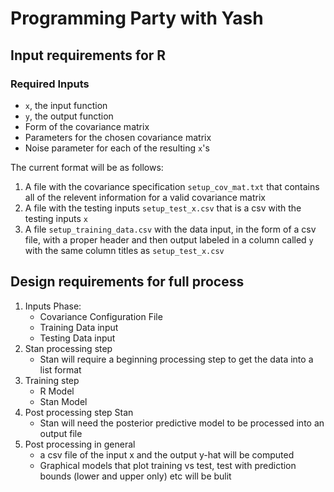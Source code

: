# Programming Party with Yash


## Input requirements for R
### Required Inputs
* `x`, the input function
* `y`, the output function
* Form of the covariance matrix
* Parameters for the chosen covariance matrix
* Noise parameter for each of the resulting `x`'s

The current format will be as follows:
1. A file with the covariance specification `setup_cov_mat.txt` that contains all of the relevent information for a valid covariance matrix
2. A file with the testing inputs `setup_test_x.csv` that is a csv with the testing inputs `x`
3. A file `setup_training_data.csv` with the data input, in the form of a csv file, with a proper header and then output labeled in a column called `y` with the same column titles as `setup_test_x.csv`


## Design requirements for full process

1. Inputs Phase:
    * Covariance Configuration File
    * Training Data input
    * Testing Data input
2. Stan processing step
    * Stan will require a beginning processing step to get the data into a list format
3. Training step
    * R Model
    * Stan Model
4. Post processing step Stan
    * Stan will need the posterior predictive model to be processed into an output file
5. Post processing in general
    * a csv file of the input x and the output y-hat will be computed
    * Graphical models that plot training vs test, test with prediction bounds (lower and upper only) etc will be bulit


